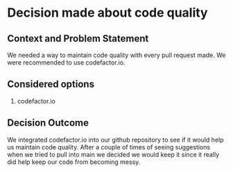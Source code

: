 # Decision made about code quality

## Context and Problem Statement
We needed a way to maintain code quality with every pull request made. We were recommended to use codefactor.io.
## Considered options
1. codefactor.io
## Decision Outcome
We integrated codefactor.io into our github repository to see if it would help us maintain code quality. After a couple of times of seeing suggestions when we tried to pull into main we decided we would keep it since it really did help keep our code from becoming messy. 